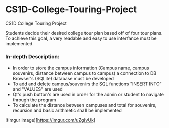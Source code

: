 # CS1D-College-Touring-Project
CS1D College Touring Project

Students decide their desired college tour plan based off of four tour plans. To achieve this goal, a very readable and easy to use interfance must be implemented. 

### In-depth Description:
- In order to store the campus information (Campus name, campus souvenirs, distance between campus to campus) a connection to DB Browser's (SQLite) database must be developed
- To add and delete campus/souvenirs the SQL functions "INSERT INTO" and  "VALUES" are used
- Qt's push button's are used in order for the admin or student to navigate through the program
- To calculate the distance between campuses and total for souvenirs, recursion and basic arithmetic shall be implemented

!(Imgur image)[https://imgur.com/uZglvUk]
